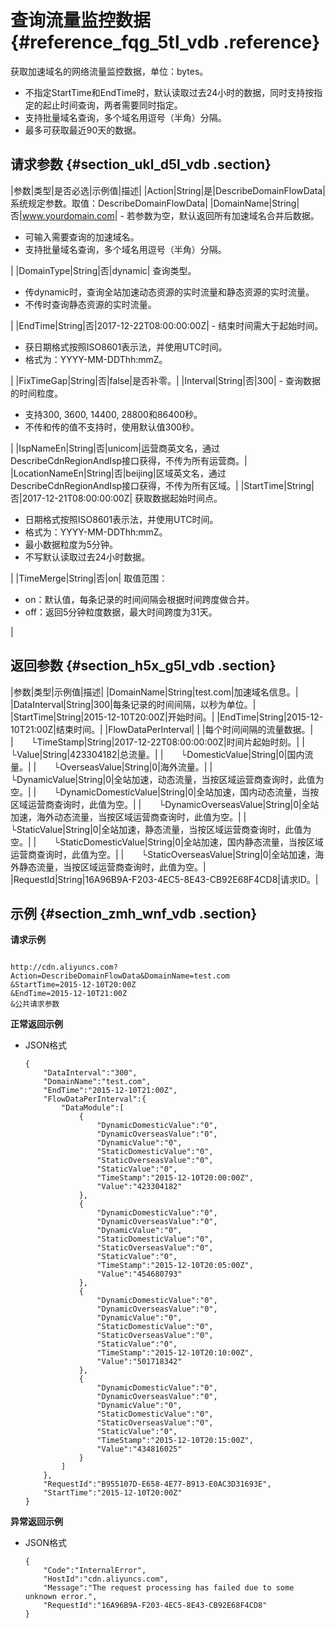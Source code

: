 # 查询流量监控数据 {#reference_fqg_5tl_vdb .reference}

获取加速域名的网络流量监控数据，单位：bytes。

-   不指定StartTime和EndTime时，默认读取过去24小时的数据，同时支持按指定的起止时间查询，两者需要同时指定。
-   支持批量域名查询，多个域名用逗号（半角）分隔。
-   最多可获取最近90天的数据。

## 请求参数 {#section_ukl_d5l_vdb .section}

|参数|类型|是否必选|示例值|描述|
|Action|String|是|DescribeDomainFlowData|系统规定参数。取值：DescribeDomainFlowData|
|DomainName|String|否|www.yourdomain.com| -   若参数为空，默认返回所有加速域名合并后数据。
-   可输入需要查询的加速域名。
-   支持批量域名查询，多个域名用逗号（半角）分隔。

 |
|DomainType|String|否|dynamic| 查询类型。

 -   传dynamic时，查询全站加速动态资源的实时流量和静态资源的实时流量。
-   不传时查询静态资源的实时流量。

 |
|EndTime|String|否|2017-12-22T08:00:00:00Z| -   结束时间需大于起始时间。
-   获日期格式按照ISO8601表示法，并使用UTC时间。
-   格式为：YYYY-MM-DDThh:mmZ。

 |
|FixTimeGap|String|否|false|是否补零。|
|Interval|String|否|300| -   查询数据的时间粒度。
-   支持300, 3600, 14400, 28800和86400秒。
-   不传和传的值不支持时，使用默认值300秒。

 |
|IspNameEn|String|否|unicom|运营商英文名，通过DescribeCdnRegionAndIsp接口获得，不传为所有运营商。|
|LocationNameEn|String|否|beijing|区域英文名，通过DescribeCdnRegionAndIsp接口获得，不传为所有区域。|
|StartTime|String|否|2017-12-21T08:00:00:00Z| 获取数据起始时间点。

 -   日期格式按照ISO8601表示法，并使用UTC时间。
-   格式为：YYYY-MM-DDThh:mmZ。
-   最小数据粒度为5分钟。
-   不写默认读取过去24小时数据。

 |
|TimeMerge|String|否|on| 取值范围：

 -   on：默认值，每条记录的时间间隔会根据时间跨度做合并。
-   off：返回5分钟粒度数据，最大时间跨度为31天。

 |

## 返回参数 {#section_h5x_g5l_vdb .section}

|参数|类型|示例值|描述|
|DomainName|String|test.com|加速域名信息。|
|DataInterval|String|300|每条记录的时间间隔，以秒为单位。|
|StartTime|String|2015-12-10T20:00Z|开始时间。|
|EndTime|String|2015-12-10T21:00Z|结束时间。|
|FlowDataPerInterval| | |每个时间间隔的流量数据。|
|  └TimeStamp|String|2017-12-22T08:00:00:00Z|时间片起始时刻。|
|  └Value|String|423304182|总流量。|
|  └DomesticValue|String|0|国内流量。|
|  └OverseasValue|String|0|海外流量。|
|  └DynamicValue|String|0|全站加速，动态流量，当按区域运营商查询时，此值为空。|
|  └DynamicDomesticValue|String|0|全站加速，国内动态流量，当按区域运营商查询时，此值为空。|
|  └DynamicOverseasValue|String|0|全站加速，海外动态流量，当按区域运营商查询时，此值为空。|
|  └StaticValue|String|0|全站加速，静态流量，当按区域运营商查询时，此值为空。|
|  └StaticDomesticValue|String|0|全站加速，国内静态流量，当按区域运营商查询时，此值为空。|
|  └StaticOverseasValue|String|0|全站加速，海外静态流量，当按区域运营商查询时，此值为空。|
|RequestId|String|16A96B9A-F203-4EC5-8E43-CB92E68F4CD8|请求ID。|

## 示例 {#section_zmh_wnf_vdb .section}

**请求示例**

```

http://cdn.aliyuncs.com?Action=DescribeDomainFlowData&DomainName=test.com
&StartTime=2015-12-10T20:00Z
&EndTime=2015-12-10T21:00Z
&公共请求参数
```

**正常返回示例**

-   JSON格式

    ```
    {
        "DataInterval":"300",
        "DomainName":"test.com",
        "EndTime":"2015-12-10T21:00Z",
        "FlowDataPerInterval":{
            "DataModule":[
                {
                    "DynamicDomesticValue":"0",
                    "DynamicOverseasValue":"0",
                    "DynamicValue":"0",
                    "StaticDomesticValue":"0",
                    "StaticOverseasValue":"0",
                    "StaticValue":"0",
                    "TimeStamp":"2015-12-10T20:00:00Z",
                    "Value":"423304182"
                },
                {
                    "DynamicDomesticValue":"0",
                    "DynamicOverseasValue":"0",
                    "DynamicValue":"0",
                    "StaticDomesticValue":"0",
                    "StaticOverseasValue":"0",
                    "StaticValue":"0",
                    "TimeStamp":"2015-12-10T20:05:00Z",
                    "Value":"454680793"
                },
                {
                    "DynamicDomesticValue":"0",
                    "DynamicOverseasValue":"0",
                    "DynamicValue":"0",
                    "StaticDomesticValue":"0",
                    "StaticOverseasValue":"0",
                    "StaticValue":"0",
                    "TimeStamp":"2015-12-10T20:10:00Z",
                    "Value":"501718342"
                },
                {
                    "DynamicDomesticValue":"0",
                    "DynamicOverseasValue":"0",
                    "DynamicValue":"0",
                    "StaticDomesticValue":"0",
                    "StaticOverseasValue":"0",
                    "StaticValue":"0",
                    "TimeStamp":"2015-12-10T20:15:00Z",
                    "Value":"434816025"
                }
            ]
        },
        "RequestId":"B955107D-E658-4E77-B913-E0AC3D31693E",
        "StartTime":"2015-12-10T20:00Z"
    }
    ```


**异常返回示例**

-   JSON格式

    ```
    {
        "Code":"InternalError",
        "HostId":"cdn.aliyuncs.com",
        "Message":"The request processing has failed due to some unknown error.",
        "RequestId":"16A96B9A-F203-4EC5-8E43-CB92E68F4CD8"
    }
    ```


